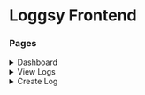 # Loggsy Frontend

### Pages

<details>
<summary>Dashboard</summary>

<br>

#### Features:

- [x] Visualize aggregated log data
- [x] Dougnut Chart representing logs created today, this week and this month
- [x] Area Chart representing total logs created by date
- [x] Pie Chart representing total logs created by severity

#### Screenshots:

![Dashboard](../docs/assets/dashboard1.png)
![Dashboard](../docs/assets/dashboard2.png)

</details>

<details>
<summary>View Logs</summary>

<br>

> The page has informational toast notifications to help improve the UX

#### Features:

- [x] Filter Logs by Date Range, Severity and Source
  - Choose any combination of filters
  - Click on the `Apply Filter` button to apply the filters
- [x] Sort Logs by Severity and Source (Ascending and Descending)
  - Simply click on the arrow icon on the column header to sort by that column
- [x] Client-side Pagination
  - You can change the number of logs per page by clicking on the dropdown menu below the table (default is 8)
  - Click on the `Next` and `Previous` buttons beside the dropdown to navigate to the next or previous page
  - You can see the current page number and total number of pages at the bottom of the table
- [x] Download the logs as a CSV file
  - Click on the `Download Data` button above the table to download the logs as a CSV file
- [x] Click on one of the logs to view the details of that log or even delete it
  - Log ID and Timestamp are kept as unmodifiable fields
  - Source, Severity and Message are modifiable fields
- [x] You can even delete multiple logs at once by clicking on the` Delete All Logs` button

#### Screenshot:

![View Logs](../docs/assets/listing.png)


</details>

<details>
<summary>Create Log</summary>

<br>

> The page has informational toast notifications to help improve the UX

#### Features:

- [x] Source field is of type `text`
- [x] Severity field is of type `select` with 6 options (`TRACE`, `DEBUG`, `INFO`, `WARNING`, `ERROR` and `FATAL`)
- [x] Timestamp field is of type `datetime-local`
- [x] Message field is of type `textarea`
- [x] Click on the `Create Log` button to create a new log
  - If the form is valid, then the log will be created and you will be redirected to the `View Logs` page
  - If the form is invalid, then you will see the error messages below the respective fields

#### Screenshot:

![Create Log](../docs/assets/create.png)

</details>
